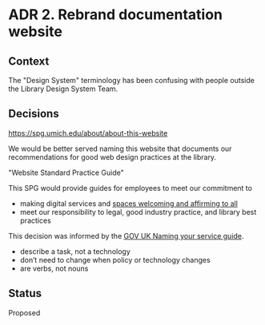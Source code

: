 # ADR 2. Rebrand documentation website

## Context

The "Design System" terminology has been confusing with people outside the Library Design System Team.

## Decisions

https://spg.umich.edu/about/about-this-website

We would be better served naming this website that documents our recommendations for good web design practices at the library.

"Website Standard Practice Guide"

This SPG would provide guides for employees to meet our commitment to

- making digital services and [spaces welcoming and affirming to all](https://www.lib.umich.edu/about-us/about-library/diversity-equity-inclusion-and-accessibility)
- meet our responsibility to legal, good industry practice, and library best practices

This decision was informed by the [GOV UK Naming your service guide](https://www.gov.uk/service-manual/design/naming-your-service).

- describe a task, not a technology
- don’t need to change when policy or technology changes
- are verbs, not nouns

## Status

Proposed
